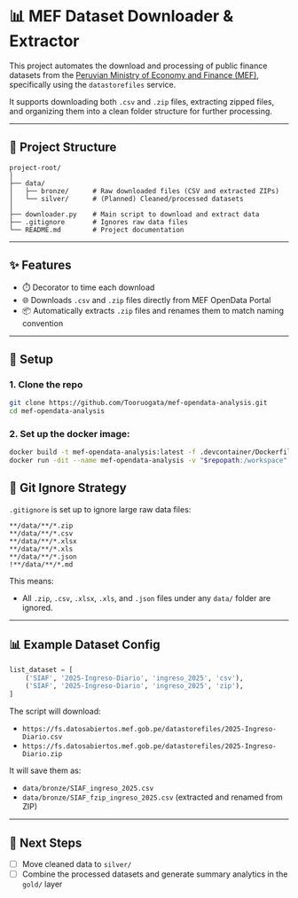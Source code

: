 # 📊 MEF Dataset Downloader & Extractor

This project automates the download and processing of public finance datasets from the [Peruvian Ministry of Economy and Finance (MEF)](https://www.mef.gob.pe/), specifically using the `datastorefiles` service.

It supports downloading both `.csv` and `.zip` files, extracting zipped files, and organizing them into a clean folder structure for further processing.

---

## 📁 Project Structure

```
project-root/
│
├── data/
│   ├── bronze/      # Raw downloaded files (CSV and extracted ZIPs)
│   └── silver/      # (Planned) Cleaned/processed datasets
│
├── downloader.py    # Main script to download and extract data
├── .gitignore       # Ignores raw data files
└── README.md        # Project documentation
```

---

## ✨ Features

* ⏱️ Decorator to time each download
* 🌐 Downloads `.csv` and `.zip` files directly from MEF OpenData Portal
* 📦 Automatically extracts `.zip` files and renames them to match naming convention

---

## 🔧 Setup

### 1. Clone the repo

```bash
git clone https://github.com/Tooruogata/mef-opendata-analysis.git
cd mef-opendata-analysis
```

### 2. Set up the docker image:

```bash
docker build -t mef-opendata-analysis:latest -f .devcontainer/Dockerfile .
docker run -dit --name mef-opendata-analysis -v "$repopath:/workspace" -w /workspace mef-opendata-analysis:latest
```

## 📃 Git Ignore Strategy

`.gitignore` is set up to ignore large raw data files:

```gitignore
**/data/**/*.zip
**/data/**/*.csv
**/data/**/*.xlsx
**/data/**/*.xls
**/data/**/*.json
!**/data/**/*.md
```

This means:

* All `.zip`, `.csv`, `.xlsx`, `.xls`, and `.json` files under any `data/` folder are ignored.

---

## 📊 Example Dataset Config

```python
list_dataset = [
    ('SIAF', '2025-Ingreso-Diario', 'ingreso_2025', 'csv'),
    ('SIAF', '2025-Ingreso-Diario', 'ingreso_2025', 'zip'),
]
```

The script will download:

* `https://fs.datosabiertos.mef.gob.pe/datastorefiles/2025-Ingreso-Diario.csv`
* `https://fs.datosabiertos.mef.gob.pe/datastorefiles/2025-Ingreso-Diario.zip`

It will save them as:

* `data/bronze/SIAF_ingreso_2025.csv`
* `data/bronze/SIAF_fzip_ingreso_2025.csv` (extracted and renamed from ZIP)

---

## 🚀 Next Steps

* [ ] Move cleaned data to `silver/`
* [ ] Combine the processed datasets and generate summary analytics in the `gold/` layer